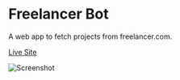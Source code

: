 # Freelancer Bot

A web app to fetch projects from freelancer.com.

[Live Site](https://utmp.github.io/freelancer-bot/)


![Screenshot](https://github.com/utmp/freelancer-bot/blob/main/screenshots/freelancer-bot.png?raw=true)
